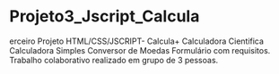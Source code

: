 # Projeto3_Jscript_Calcula
erceiro Projeto HTML/CSS/JSCRIPT- Calcula+  Calculadora Cientifica Calculadora Simples Conversor de Moedas Formulário com requisitos.  Trabalho colaborativo realizado em grupo de 3 pessoas.
